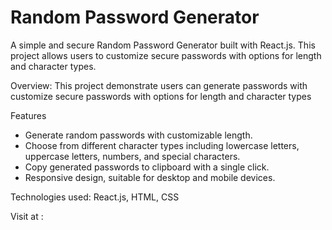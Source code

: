# Random Password Generator

A simple and secure Random Password Generator built with React.js. This project allows users to customize secure passwords with options for length and character types.

Overview: This project demonstrate users can generate passwords with customize secure passwords with options for length and character types

Features
* Generate random passwords with customizable length.
* Choose from different character types including lowercase letters, uppercase letters, numbers, and special characters.
* Copy generated passwords to clipboard with a single click.
* Responsive design, suitable for desktop and mobile devices.

Technologies used: React.js, HTML, CSS

Visit at : 
